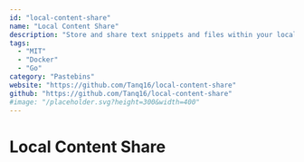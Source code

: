 ```yaml
---
id: "local-content-share"
name: "Local Content Share"
description: "Store and share text snippets and files within your local network."
tags:
  - "MIT"
  - "Docker"
  - "Go"
category: "Pastebins"
website: "https://github.com/Tanq16/local-content-share"
github: "https://github.com/Tanq16/local-content-share"
#image: "/placeholder.svg?height=300&width=400"
---
```


# Local Content Share
